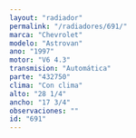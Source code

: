 ```yaml
---
layout: "radiador"
permalink: "/radiadores/691/"
marca: "Chevrolet"
modelo: "Astrovan"
ano: "1997"
motor: "V6 4.3"
transmision: "Automática"
parte: "432750"
clima: "Con clima"
alto: "28 1/4"
ancho: "17 3/4"
observaciones: ""
id: "691"
---
```


